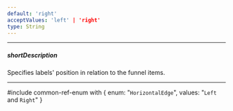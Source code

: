 ```yaml
---
default: 'right'
acceptValues: 'left' | 'right'
type: String
---
```

---
##### shortDescription
Specifies labels' position in relation to the funnel items.

---
#include common-ref-enum with {
    enum: "`HorizontalEdge`",
    values: "`Left` and `Right`"
}